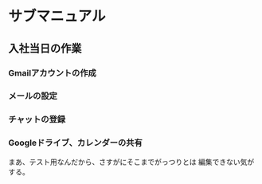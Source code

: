 # サブマニュアル
## 入社当日の作業
### Gmailアカウントの作成
### メールの設定
### チャットの登録
### Googleドライブ、カレンダーの共有
まあ、テスト用なんだから、さすがにそこまでがっつりとは
編集できない気がする。